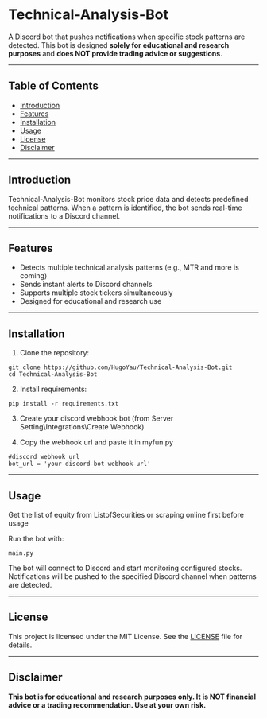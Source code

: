 # Technical-Analysis-Bot

A Discord bot that pushes notifications when specific stock patterns are detected. This bot is designed **solely for educational and research purposes** and **does NOT provide trading advice or suggestions**.

---

## Table of Contents

- [Introduction](#introduction)  
- [Features](#features)  
- [Installation](#installation)  
- [Usage](#usage)
- [License](#license)  
- [Disclaimer](#disclaimer)  

---

## Introduction
Technical-Analysis-Bot monitors stock price data and detects predefined technical patterns. When a pattern is identified, the bot sends real-time notifications to a Discord channel.

---

## Features

- Detects multiple technical analysis patterns (e.g., MTR and more is coming)  
- Sends instant alerts to Discord channels  
- Supports multiple stock tickers simultaneously
- Designed for educational and research use

---

## Installation

1. Clone the repository:
```
git clone https://github.com/HugoYau/Technical-Analysis-Bot.git
cd Technical-Analysis-Bot
```

2. Install requirements:
```
pip install -r requirements.txt
```

3. Create your discord webhook bot (from Server Setting\Integrations\Create Webhook)

4. Copy the webhook url and paste it in myfun.py
```
#discord webhook url
bot_url = 'your-discord-bot-webhook-url'
```

---

## Usage

Get the list of equity from ListofSecurities or scraping online first before usage

Run the bot with:
```
main.py
```

The bot will connect to Discord and start monitoring configured stocks. Notifications will be pushed to the specified Discord channel when patterns are detected.

---

## License

This project is licensed under the MIT License. See the [LICENSE](LICENSE) file for details.

---

## Disclaimer

**This bot is for educational and research purposes only. It is NOT financial advice or a trading recommendation. Use at your own risk.**

